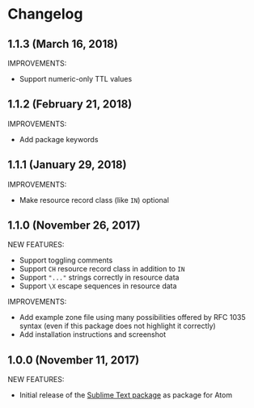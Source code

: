 # Changelog

## 1.1.3 (March 16, 2018)

IMPROVEMENTS:

- Support numeric-only TTL values

## 1.1.2 (February 21, 2018)

IMPROVEMENTS:

- Add package keywords

## 1.1.1 (January 29, 2018)

IMPROVEMENTS:

- Make resource record class (like `IN`) optional

## 1.1.0 (November 26, 2017)

NEW FEATURES:

- Support toggling comments
- Support `CH` resource record class in addition to `IN`
- Support `"..."` strings correctly in resource data
- Support `\X` escape sequences in resource data

IMPROVEMENTS:

- Add example zone file using many possibilities offered by RFC 1035 syntax (even if this package does not highlight it correctly)
- Add installation instructions and screenshot

## 1.0.0 (November 11, 2017)

NEW FEATURES:

- Initial release of the [Sublime Text package](https://github.com/sixty4k/st2-zonefile) as package for Atom
